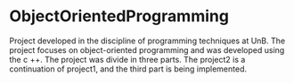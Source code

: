 # ObjectOrientedProgramming
Project developed in the discipline of programming techniques at UnB. The project focuses on object-oriented programming and was developed using the c ++.
The project was divide in three parts. The project2 is a continuation of project1, and the third part is being implemented.
